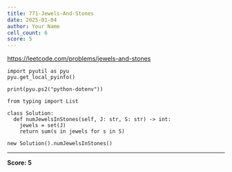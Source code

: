 ```yaml
---
title: 771-Jewels-And-Stones
date: 2025-01-04
author: Your Name
cell_count: 6
score: 5
---
```


https://leetcode.com/problems/jewels-and-stones


```
import pyutil as pyu
pyu.get_local_pyinfo()
```


```
print(pyu.ps2("python-dotenv"))
```


```
from typing import List
```


```
class Solution:
  def numJewelsInStones(self, J: str, S: str) -> int:
    jewels = set(J)
    return sum(s in jewels for s in S)
```


```
new Solution().numJewelsInStones()
```


---
**Score: 5**
